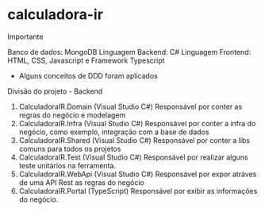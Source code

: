 # calculadora-ir

Importante

Banco de dados: MongoDB
Linguagem Backend: C#
Linguagem Frontend: HTML, CSS, Javascript e Framework Typescript

* Alguns conceitos de DDD foram aplicados

Divisão do projeto - Backend

1. CalculadoraIR.Domain (Visual Studio C#)
  Responsável por conter as regras do negócio e modelagem
2. CalculadoraIR.Infra  (Visual Studio C#)
  Responsável por conter a infra do negócio, como exemplo, integração com a base de dados
3. CalculadoraIR.Shared (Visual Studio C#)
  Responsável por conter a libs comuns para todos os projetos
4. CalculadoraIR.Test   (Visual Studio C#)
  Responsável por realizar alguns teste unitários na ferramenta.
5. CalculadoraIR.WebApi (Visual Studio C#)
  Responsável por expor atráves de uma API Rest as regras do negócio
6. CalculadoraIR.Portal (TypeScript)
  Responsável por exibir as informações do negócio.
